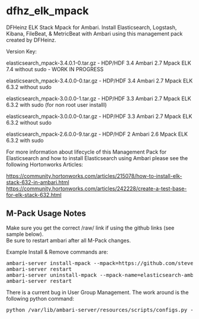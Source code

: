 # dfhz_elk_mpack
DFHeinz ELK Stack Mpack for Ambari.
Install Elasticsearch, Logstash, Kibana, FileBeat, & MetricBeat with Ambari using this management pack created by DFHeinz.

Version Key:

elasticsearch_mpack-3.4.0.1-0.tar.gz - HDP/HDF 3.4 Ambari 2.7 Mpack ELK 7.4 without sudo - WORK IN PROGRESS

elasticsearch_mpack-3.4.0.0-0.tar.gz - HDP/HDF 3.4 Ambari 2.7 Mpack ELK 6.3.2 without sudo 

elasticsearch_mpack-3.0.0.0-1.tar.gz - HDP/HDF 3.3 Ambari 2.7 Mpack ELK 6.3.2 with sudo (for non root user installl) 

elasticsearch_mpack-3.0.0.0-0.tar.gz - HDP/HDF 3.3 Ambari 2.7 Mpack ELK 6.3.2 without sudo 

elasticsearch_mpack-2.6.0.0-9.tar.gz - HDP/HDF 2 Ambari 2.6 Mpack ELK 6.3.2 with sudo

For more information about lifecycle of this Management Pack for Elasticsearch and how to install Elasticsearch using Ambari  please see the following Hortonworks Articles:

https://community.hortonworks.com/articles/215078/how-to-install-elk-stack-632-in-ambari.html
https://community.hortonworks.com/articles/242228/create-a-test-base-for-elk-stack-632.html

<h2>M-Pack Usage Notes</h2>

Make sure you get the correct /raw/ link if using the github links (see sample below).  
Be sure to restart ambari after all M-Pack changes.

Example  Install & Remove commands are:

<pre>ambari-server install-mpack --mpack=https://github.com/steven-dfheinz/dfhz_elk_mpack/raw/master/elasticsearch_mpack-3.4.0.0-0.tar.gz --verbose
ambari-server restart
ambari-server uninstall-mpack --mpack-name=elasticsearch-ambari.mpack
ambari-server restart</pre>

There is a current bug in User Group Management.  The work around is the following python command:
<pre>python /var/lib/ambari-server/resources/scripts/configs.py -u admin -p admin -n [CLUSTER_NAME] -l [CLUSTER_FQDN] -t 8080 -a set -c cluster-env -k  ignore_groupsusers_create -v true</pre>